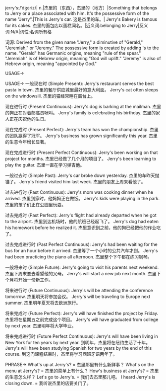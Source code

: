 jerry's:/ˈdʒɛriz/| n.|杰里的（东西），杰里的（地方）|Something that belongs to Jerry or a place associated with him.  It's the possessive form of the name "Jerry".|This is Jerry's car. 这是杰里的车。| Jerry's Bakery is famous for its cakes. 杰里的面包店以蛋糕闻名。|近义词:belonging to Jerry|反义词:N/A|词性:名词所有格

词源:
Derived from the given name "Jerry," a diminutive of "Gerald," "Jeremiah," or "Jeremy."  The possessive form is created by adding 's to the name.  "Gerald" has Germanic origins, meaning "rule of the spear."  "Jeremiah" is of Hebrew origin, meaning "God will uplift." "Jeremy" is also of Hebrew origin, meaning "appointed by God."

USAGE->

USAGE->
一般现在时 (Simple Present):
Jerry's restaurant serves the best pasta in town. 杰里的餐厅供应城里最好的意大利面。
Jerry's cat often sleeps on the windowsill. 杰里的猫经常睡在窗台上。

现在进行时 (Present Continuous):
Jerry's dog is barking at the mailman. 杰里的狗正在对着邮递员吠叫。
Jerry's family is celebrating his birthday. 杰里的家人正在庆祝他的生日。

现在完成时 (Present Perfect):
Jerry's team has won the championship. 杰里的团队赢得了冠军。
Jerry's business has grown significantly this year. 杰里的生意今年增长显著。

现在完成进行时 (Present Perfect Continuous):
Jerry's been working on that project for months. 杰里已经做了几个月的项目了。
Jerry's been learning to play the guitar. 杰里一直在学习弹吉他。

一般过去时 (Simple Past):
Jerry's car broke down yesterday. 杰里的车昨天抛锚了。
Jerry's friend visited him last week. 杰里的朋友上周来看他了。

过去进行时 (Past Continuous):
Jerry's mom was cooking dinner when he arrived. 杰里到家时，他妈妈正在做饭。
Jerry's kids were playing in the park. 杰里的孩子们正在公园里玩耍。

过去完成时 (Past Perfect):
Jerry's flight had already departed when he got to the airport. 杰里到达机场时，他的航班已经起飞了。
Jerry's dog had eaten his homework before he realized it. 杰里意识到之前，他的狗已经把他的作业吃了。


过去完成进行时 (Past Perfect Continuous):
Jerry's had been waiting for the bus for an hour before it arrived. 杰里等了一个小时的公共汽车才到。
Jerry's had been practicing the piano all afternoon. 杰里整个下午都在练习钢琴。


一般将来时 (Simple Future):
Jerry's going to visit his parents next weekend. 杰里下周末要去看望他的父母。
Jerry's will start a new job next month. 杰里下个月将开始一份新工作。

将来进行时 (Future Continuous):
Jerry's will be attending the conference tomorrow. 杰里明天将参加会议。
Jerry's will be traveling to Europe next summer. 杰里明年夏天将去欧洲旅行。

将来完成时 (Future Perfect):
Jerry's will have finished the project by Friday. 杰里将在星期五之前完成这个项目。
Jerry's will have graduated from college by next year. 杰里明年将大学毕业。

将来完成进行时 (Future Perfect Continuous):
Jerry's will have been living in New York for ten years by next year. 到明年，杰里将在纽约生活了十年。
Jerry's will have been studying Spanish for two years by the end of this course. 到这门课程结束时，杰里将学习西班牙语两年了。


PHRASE->
What's up at Jerry's? = 杰里那里有什么新鲜事？
What's on the menu at Jerry's? = 杰里的菜单上有什么？
How's business at Jerry's? = 杰里的生意怎么样？
Let's go to Jerry's. = 我们去杰里那儿吧。
I heard Jerry's is closing down. = 我听说杰里的店要关门了。
